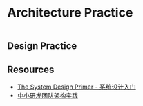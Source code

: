 # Architecture Practice

```md

```

## Design Practice


## Resources
* [The System Design Primer - 系统设计入门](https://github.com/donnemartin/system-design-primer)
* [中小研发团队架构实践](https://github.com/das2017?tab=repositories)